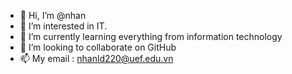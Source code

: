 - 👋 Hi, I’m @nhan
- 👀 I’m interested in IT.
- 🌱 I’m currently learning everything from information technology
- 💞️ I’m looking to collaborate on GitHub
- 📫 My email : nhanld220@uef.edu.vn

<!---
23148417a/23148417a is a ✨ special ✨ repository because its `README.md` (this file) appears on your GitHub profile.
You can click the Preview link to take a look at your changes.
--->
